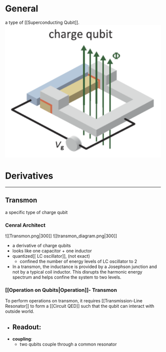 # General 
a type of [[Superconducting Qubit]].
![charge_qubits w20|250](../../Attachments/charge%20qubits.png)

# Derivatives
---
## Transmon
a specific type of charge qubit
### Cenral Architect 
![[Transmon.png|300]]
![[transmon_diagram.png|300]]
- a derivative of charge qubits
- looks like one capacitor + one inductor
- quantized[[ LC oscillator]], (not exact)
	- confined the number of energy levels of LC oscillator to 2
- In a transmon, the inductance is provided by a Josephson junction and not by a typical coil inductor. This disrupts the harmonic energy spectrum and helps confine the system to two levels.

### [[Operation on Qubits|Operation]]- Transmon
To perform operations on transmon, it requires [[Transmission-Line Resonator]] to form a [[Circuit QED]] such that the qubit can interact with outside world.

- __Readout__:
	- 
- __coupling__:
	- two qubits couple through a common resonator